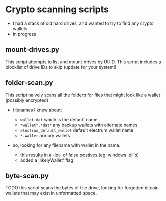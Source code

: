 # Crypto scanning scripts

- I had a stack of old hard drives, and wanted to try to find any crypto wallets.
- in progress

## mount-drives.py

This script attempts to list and mount drives by UUID. This script includes a blocklist of drive IDs to skip (update for your system!)

## folder-scan.py

This script naively scans all the folders for files that might look like a wallet (possibly encrypted)

- filenames I knew about:
    - `wallet.dat` which is the default name
    - `*wallet*.*dat*` any backup wallets with alternate names
    - `electrum_default_wallet` default electrum wallet name
    - `*.wallet` armory wallets

- so, looking for any filename with wallet in the name.
    - this results in a -lot- of false postives (eg: windows .dll's)
    - added a 'likelyWallet' flag 


## byte-scan.py

TODO
this script scans the bytes of the drive, looking for forgotten bitcoin wallets that may exist in unformatted space.